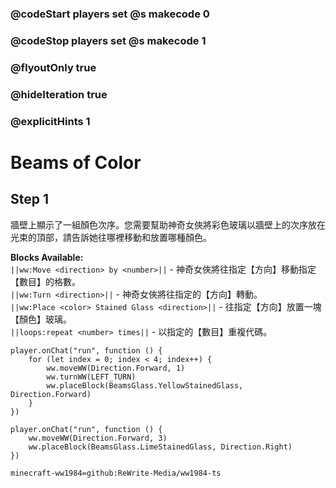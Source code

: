 ### @codeStart players set @s makecode 0
### @codeStop players set @s makecode 1

### @flyoutOnly true
### @hideIteration true 
### @explicitHints 1

# Beams of Color

## Step 1
牆壁上顯示了一組顏色次序。您需要幫助神奇女俠將彩色玻璃以牆壁上的次序放在光束的頂部，請告訴她往哪裡移動和放置哪種顏色。

**Blocks Available:**  
``||ww:Move <direction> by <number>||`` - 神奇女俠將往指定【方向】移動指定【數目】的格數。  
``||ww:Turn <direction>||`` - 神奇女俠將往指定的【方向】轉動。  
``||ww:Place <color> Stained Glass <direction>||`` - 往指定【方向】放置一塊【顏色】玻璃。  
``||loops:repeat <number> times||`` - 以指定的【數目】重複代碼。  

```ghost
player.onChat("run", function () {
    for (let index = 0; index < 4; index++) {
        ww.moveWW(Direction.Forward, 1)
        ww.turnWW(LEFT_TURN)
        ww.placeBlock(BeamsGlass.YellowStainedGlass, Direction.Forward)
    }
})
```
```template
player.onChat("run", function () {
    ww.moveWW(Direction.Forward, 3)
    ww.placeBlock(BeamsGlass.LimeStainedGlass, Direction.Right)
})
```
```package
minecraft-ww1984=github:ReWrite-Media/ww1984-ts
```